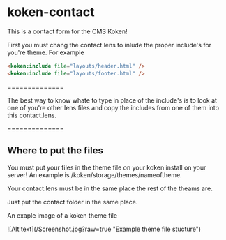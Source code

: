 koken-contact
=============

This is a contact form for the CMS Koken!

First you must chang the contact.lens to inlude the proper include's for you're theme.
For example
```html
<koken:include file="layouts/header.html" />
<koken:include file="layouts/footer.html" />
```
==============

The best way to know whate to type in place of the include's is to look at one of you're other lens files and copy the includes from one of them into this contact.lens.

==============
<h2>Where to put the files</h2>
You must put your files in the theme file on your koken install on your server!
An example is /koken/storage/themes/nameoftheme.
<p>Your contact.lens must be in the same place the rest of the theams are.</p>
<p>Just put the contact folder in the same place.</p>
<p>An exaple image of a koken theme file</p>
![Alt text](/Screenshot.jpg?raw=true "Example theme file stucture")
